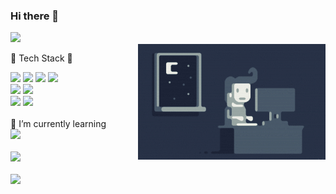 ### Hi there 👋

<!--
**prgmr99/prgmr99** is a ✨ _special_ ✨ repository because its `README.md` (this file) appears on your GitHub profile.

Here are some ideas to get you started:

- 🔭 I’m currently working on ...
- 🌱 I’m currently learning ...
- 👯 I’m looking to collaborate on ...
- 🤔 I’m looking for help with ...
- 💬 Ask me about ...
- 📫 How to reach me: ...
- 😄 Pronouns: ...
- ⚡ Fun fact: ...
-->

<div>
  	<img src="https://capsule-render.vercel.app/api?type=waving&color=auto&height=200&section=header&text=prgmr99_github&fontSize=70" />
</div>

<img alt="Night Coding" src="https://raw.githubusercontent.com/AVS1508/AVS1508/master/assets/Night-Coding.gif" align="right"/>

🔭 Tech Stack 🔭
<div>
	<img src="https://img.shields.io/badge/HTML5-E34F26?style=flat&logo=HTML5&logoColor=white" />
	<img src="https://img.shields.io/badge/CSS-1572B6?style=flat&logo=CSS3&logoColor=white" />
	<img src="https://img.shields.io/badge/JavaScript-F7DF1E?style=flat&logo=Javascript&logoColor=white" />
	<img src="https://img.shields.io/badge/TypeScript-3178C6?style=flat&logo=Typescript&logoColor=white" />
</div>
<div>
	<img src="https://img.shields.io/badge/React-61DAFB?style=flat&logo=React&logoColor=white" />
	<img src="https://img.shields.io/badge/Recoil-3578E5?style=flat&logo=Recoil&logoColor=white" />
</div>
<div>
	<img src="https://img.shields.io/badge/React Query-FF4154?style=flat&logo=React Query&logoColor=white" />
	<img src="https://img.shields.io/badge/Styled components-DB7093?style=flat&logo=styled-components&logoColor=white" />
</div>
</br>
🌱 I’m currently learning
<div>
	<img src="https://img.shields.io/badge/Redux-764ABC?style=flat&logo=Redux&logoColor=white" />
</div>

</br>
<div>
	<img src="https://github-readme-stats.vercel.app/api/top-langs/?username=prgmr99&layout=compact&theme=blue-green"><br><br>
	<img src="https://github-readme-stats.vercel.app/api?username=prgmr99&show_icons=true&theme=blue-green">
</div>
